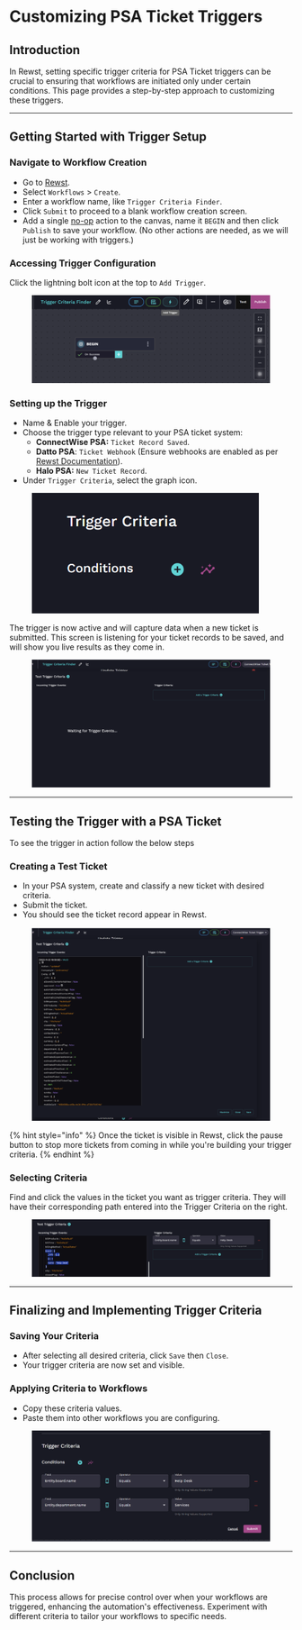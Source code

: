 # Customizing PSA Ticket Triggers

## Introduction

In Rewst, setting specific trigger criteria for PSA Ticket triggers can be crucial to ensuring that workflows are initiated only under certain conditions. This page provides a step-by-step approach to customizing these triggers.

***

## Getting Started with Trigger Setup

### **Navigate to Workflow Creation**

* Go to [Rewst](https://app.rewst.io).
* Select `Workflows` > `Create`.
* Enter a workflow name, like `Trigger Criteria Finder`.
* Click `Submit` to proceed to a blank workflow creation screen.
* Add a single [no-op](../../workflows/actions-in-rewst/core-actions.md#no-operation-noop) action to the canvas, name it `BEGIN` and then click `Publish` to save your workflow. (No other actions are needed, as we will just be working with triggers.)

### **Accessing Trigger Configuration**

Click the lightning bolt icon at the top to `Add Trigger`.

<figure><img src="../../../.gitbook/assets/image (12).png" alt=""><figcaption></figcaption></figure>

### **Setting up the Trigger**

* Name & Enable your trigger.
* Choose the trigger type relevant to your PSA ticket system:
  * **ConnectWise PSA:** `Ticket Record Saved`.
  * **Datto PSA**: `Ticket Webhook` (Ensure webhooks are enabled as per [Rewst Documentation](https://docs.rewst.help/documentation/integrations/psa/autotask-datto-psa/webhook-configuration)).
  * **Halo PSA:** `New Ticket Record`.
* Under `Trigger Criteria`, select the graph icon.

<div align="left">

<figure><img src="../../../.gitbook/assets/image (13).png" alt="" width="404"><figcaption></figcaption></figure>

</div>

The trigger is now active and will capture data when a new ticket is submitted. This screen is listening for your ticket records to be saved, and will show you live results as they come in.

<figure><img src="../../../.gitbook/assets/image (14).png" alt=""><figcaption></figcaption></figure>

***

## Testing the Trigger with a PSA Ticket

To see the trigger in action follow the below steps&#x20;

### **Creating a Test Ticket**

* In your PSA system, create and classify a new ticket with desired criteria.
* Submit the ticket.
* You should see the ticket record appear in Rewst.

<figure><img src="../../../.gitbook/assets/image (15).png" alt=""><figcaption></figcaption></figure>

{% hint style="info" %}
Once the ticket is visible in Rewst, click the pause button to stop more tickets from coming in while you're building your trigger criteria.
{% endhint %}

### **Selecting Criteria**

Find and click the values in the ticket you want as trigger criteria. They will have their corresponding path entered into the Trigger Criteria on the right.

<figure><img src="../../../.gitbook/assets/image (16).png" alt=""><figcaption></figcaption></figure>

***

## Finalizing and Implementing Trigger Criteria

### **Saving Your Criteria**

* After selecting all desired criteria, click `Save` then `Close`.
* Your trigger criteria are now set and visible.

### **Applying Criteria to Workflows**

* Copy these criteria values.
* Paste them into other workflows you are configuring.

<figure><img src="../../../.gitbook/assets/image (17).png" alt=""><figcaption></figcaption></figure>

***

## Conclusion

This process allows for precise control over when your workflows are triggered, enhancing the automation's effectiveness. Experiment with different criteria to tailor your workflows to specific needs.
